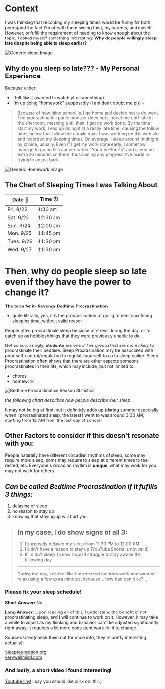 <html>
  <link href="/retrostyle.css" rel="stylesheet">
</html>

# Context
I was thinking that recording my sleeping times would be funny for both peers(and the fact I'm ok with them seeing this), my parents, and myself. However, to fufill the requirement of needing to know enough about the topic, I asked myself something interesting: **Why do people willingly sleep late despite being able to sleep earlier?**

<html>
  <img src="https://cdn-icons-png.flaticon.com/512/10862/10862163.png" alt="Generic Moon Image">
</html>

## Why do you sleep so late??? - My Personal Experience
Because either:
- I felt like it (wanted to watch yt or something)
- I'm up doing "homework" supposedly (i am don't doubt me pls) :skull:

> Because of how tiring school is, I go home and decide not to do work. The procrastination panic monster does not jump at me until late in the afternoon, meaning until then, I get no work done. By the time I start my work, I end up doing it at a really late time, causing the follow times below that follow the couple days I was working on this website and recorded my sleeping times. On average, I sleep around midnight, by choice, usually. Even if I get my work done early, I somehow manage to go on this cancer called "Youtube Shorts" and spend an extra 20 minutes on there, thus ruining any progress I've made in trying to adjust back.
<html>
  <img src="https://static.vecteezy.com/system/resources/thumbnails/023/934/318/small/homework-icon-image-vector.jpg" alt="Generic Homework Image">
</html>

## The Chart of Sleeping Times I was Talking About
| Date   📆  |   Time  🕐 |
| ------      | -------- |
| Fri. 9/22   |  1:30 am  |
| Sat. 9/23  | 12:30 am   |
| Sun. 9/24  | 12:00 am  |
| Mon. 9/25  | 11:45 pm  |
| Tues. 9/26| 11:30 pm  |
| Wed. 9/27 |  11:30 pm |

# Then, why do people sleep so late even if they have the power to change it?
**The term for it- Revenge Bedtime Procrastination**
- quite literally, yes, it is the procrastination of going to bed, sacrificing sleeping time, without valid reason

People often procrastinate sleep because of stress during the day, or to catch up on hobbies/things that they were previously unable to do.

Not so surprisingly, **students** are one of the groups that are *more likely* to procrastinate their bedtime.
Sleep Procrasination may be associated with poor self-control/regulation to regulate yourself to go to sleep earlier.
Sleep Procrastination often shows that there are other aspects someone procrastinates in their life, which may include, but not limited to:
- chores
- homework

<html>
  <img src="https://www.frontiersin.org/files/Articles/89333/fpsyg-05-00611-HTML/image_m/fpsyg-05-00611-t001.jpg" alt= "Bedtime Procrastination Reason Statistics">
</html>

*the following chart describes how people describe their sleep*

It may not be big at first, but it definitely adds up (during summer especially when I procrasinated sleep, the latest I went to was around 3:30 AM, starting from 12 AM from the last day of school)

## Other Factors to consider if this doesn't resonate with you:
People naturally have different circadian rhythms of sleep, some may require more sleep, some may require to sleep at different times to feel rested, etc.
Everyone's circadian rhythm is **unique**, what may work for you may not work for others.

## *Can be called Bedtime Procrastination if it fufills 3 things:*
1. delaying of sleep
2. no reason to stay up
3. knowing that staying up will hurt you

> **In my case, I do show signs of all 3:**
> ----
> 1. I purposely delayed my sleep from 11:30 PM to 12:00 AM
> 2. I didn't have a reason to stay up (YouTube Shorts is not valid)
> 3. If I didn't sleep, I know I would struggle to stay awake the following day
> ----
> During the day, I do feel like I'm stressed out from work and want to relax using a few extra minutes, because... how bad can it be?...

### Please fix your sleep schedule!
**Short Answer:** No.

**Long Answer:** Upon reading all of this, I understand the benefit of not procrastinating sleep, and I will continue to work on it. However, it may take a while to adjust as my thinking and behavior can't be adjusted significantly right away. It requires a lot more consistent work for it to change.

Sources Used(check them out for more info, they're pretty interesting actually):
<html>
  <a href="https://www.sleepfoundation.org/sleep-hygiene/revenge-bedtime-procrastination">Sleepfoundation.org</a> 
  <br>
  <a href="https://www.verywellmind.com/what-is-revenge-bedtime-procrastination-5189591">verywellmind.com</a>
</html>


### And lastly, a short video I found interesting!
<html>
  <a href="https://www.youtube.com/watch?v=dQw4w9WgXcQ">Youtube link!</a>
</html>
I say you should like click on it!!! :)
